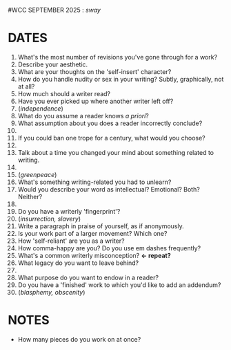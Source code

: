 #WCC SEPTEMBER 2025 : *sway*
<!-- Leaves of Grass -->

# DATES
1. What's the most number of revisions you've gone through for a work?
2. Describe your aesthetic.
3. What are your thoughts on the 'self-insert' character? 
4. How do you handle nudity or sex in your writing? Subtly, graphically, not at all?
5. How much should a writer read?
6. Have you ever picked up where another writer left off?
7. (*independence*)
8. What do you assume a reader knows *a priori*?
9. What assumption about you does a reader incorrectly conclude?
10. 
11. If you could ban one trope for a century, what would you choose?
12. 
13. Talk about a time you changed your mind about something related to writing.
14. 
15. (*greenpeace*)
16. What's something writing-related you had to unlearn?
17. Would you describe your word as intellectual? Emotional? Both? Neither?
18. 
19. Do you have a writerly 'fingerprint'?
20. (*insurrection, slavery*)
21. Write a paragraph in praise of yourself, as if anonymously.
22. Is your work part of a larger movement? Which one?
23. How 'self-reliant' are you as a writer?
24. How comma-happy are you? Do you use em dashes frequently?
25. What's a common writerly misconception? **← repeat?**
26. What legacy do you want to leave behind?
27. 
28. What purpose do you want to endow in a reader?
29. Do you have a 'finished' work to which you'd like to add an addendum? 
30. (*blasphemy, obscenity*)


# NOTES
- How many pieces do you work on at once?
